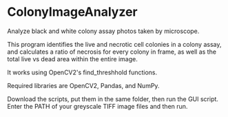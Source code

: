 # ColonyImageAnalyzer
Analyze black and white colony assay photos taken by microscope.

This program identifies the live and necrotic cell colonies in a colony assay, and calculates a ratio of necrosis for every colony in frame, as well as the total live vs dead area within the entire image.

It works using OpenCV2's find_threshhold functions. 

Required libraries are OpenCV2, Pandas, and NumPy.

Download the scripts, put them in the same folder, then run the GUI script. Enter the PATH of your greyscale TIFF image files and then run.
